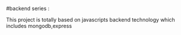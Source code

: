 #backend series :

This  project is totally  based on javascripts backend technology which includes 
mongodb,express